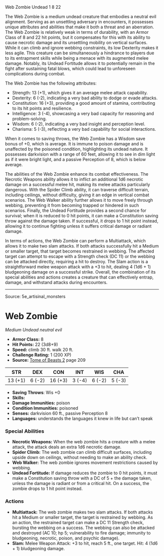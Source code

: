 <MonsterName/>Web Zombie</MonsterName>
<CreatureType/>Undead</CreatureType>
<CR/>1</CR>
<AC/>8</AC>
<HP/>22</HP>
<summary>The Web Zombie is a medium undead creature that embodies a neutral evil alignment. Serving as an unsettling adversary in encounters, it possesses unique attributes and abilities that make it both a threat and an aberration. The Web Zombie is relatively weak in terms of durability, with an Armor Class of 8 and 22 hit points, but it compensates for this with its ability to cause necrotic damage and its unsettling mobility on vertical surfaces. While it can climb and ignore webbing constraints, its low Dexterity makes it less agile. This creature can be simultaneously a hindrance to players due to its entrapment skills while being a menace with its augmented melee damage. Notably, its Undead Fortitude allows it to potentially remain in the fight after sustaining fatal blows, which could lead to unforeseen complications during combat.</summary>

<detail>

The Web Zombie has the following attributes:
- Strength: 13 (+1), which gives it an average melee attack capability.
- Dexterity: 6 (-2), indicating a very bad ability to dodge or evade attacks.
- Constitution: 16 (+3), providing a good amount of stamina, contributing to its hit points and resilience.
- Intelligence: 3 (-4), showcasing a very bad capacity for reasoning and problem-solving.
- Wisdom: 6 (-2), indicating a very bad insight and perception level.
- Charisma: 5 (-3), reflecting a very bad capability for social interactions.

When it comes to saving throws, the Web Zombie has a Wisdom save bonus of +0, which is average. It is immune to poison damage and is unaffected by the poisoned condition, highlighting its undead nature. It possesses darkvision with a range of 60 feet, allowing it to see in dim light as if it were bright light, and a passive Perception of 8, which is below average.

The abilities of the Web Zombie enhance its combat effectiveness. The Necrotic Weapons ability allows it to inflict an additional 1d6 necrotic damage on a successful melee hit, making its melee attacks particularly dangerous. With the Spider Climb ability, it can traverse difficult terrain, including ceilings, without difficulty, giving it an edge in vertical combat scenarios. The Web Walker ability further allows it to move freely through webbing, preventing it from becoming trapped or hindered in such scenarios. Finally, the Undead Fortitude provides a second chance for survival; when it is reduced to 0 hit points, it can make a Constitution saving throw against the damage taken. If successful, it drops to 1 hit point instead, allowing it to continue fighting unless it suffers critical damage or radiant damage.

In terms of actions, the Web Zombie can perform a Multiattack, which allows it to make two slam attacks. If both attacks successfully hit a Medium or smaller target, that target becomes restrained in webbing. The affected target can attempt to escape with a Strength check (DC 11) or the webbing can be attacked directly, requiring a hit to destroy. The Slam action is a straightforward melee weapon attack with a +3 to hit, dealing 4 (1d6 + 1) bludgeoning damage on a successful strike. Overall, the combination of its special abilities and actions creates a creature that can effectively entrap, damage, and withstand attacks during encounters.</detail>



---

Source: 5e_artisinal_monsters

# Web Zombie

*Medium* *Undead* *neutral evil*

- **Armor Class:** 8
- **Hit Points:** 22 (3d8+9)
- **Speed:** climb 30 ft. walk 20 ft.
- **Challenge Rating:** 1 (200 XP)
- **Source:** [Tome of Beasts 2](https://koboldpress.com/kpstore/product/tome-of-beasts-2-for-5th-edition) page 209

| STR | DEX | CON | INT | WIS | CHA |
| --- | --- | --- | --- | --- | --- |
| 13 (+1) | 6 (-2) | 16 (+3) | 3 (-4) | 6 (-2) | 5 (-3) |

- **Saving Throws**: Wis +0
- **Skills:** 
- **Damage Immunities:** poison
- **Condition Immunities:** poisoned
- **Senses:** darkvision 60 ft., passive Perception 8
- **Languages:** understands the languages it knew in life but can’t speak

### Special Abilities

- **Necrotic Weapons:** When the web zombie hits a creature with a melee attack, the attack deals an extra 1d6 necrotic damage.
- **Spider Climb:** The web zombie can climb difficult surfaces, including upside down on ceilings, without needing to make an ability check.
- **Web Walker:** The web zombie ignores movement restrictions caused by webbing.
- **Undead Fortitude:** If damage reduces the zombie to 0 hit points, it must make a Constitution saving throw with a DC of 5 + the damage taken, unless the damage is radiant or from a critical hit. On a success, the zombie drops to 1 hit point instead.

### Actions

- **Multiattack:** The web zombie makes two slam attacks. If both attacks hit a Medium or smaller target, the target is restrained by webbing. As an action, the restrained target can make a DC 11 Strength check, bursting the webbing on a success. The webbing can also be attacked and destroyed (AC 10; hp 5; vulnerability to fire damage; immunity to bludgeoning, necrotic, poison, and psychic damage).
- **Slam:** Melee Weapon Attack: +3 to hit, reach 5 ft., one target. Hit: 4 (1d6 + 1) bludgeoning damage.




